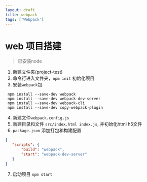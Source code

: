 ```yaml
---
layout: draft
title: webpack
tags: ['Webpack']
---
```


# web 项目搭建

> 已安装node

1. 新建文件夹(project-test)
2. 命令行进入文件夹，`npm init` 初始化项目
3. 安装`webpack`包
```shell
 npm install --save-dev webpack
 npm install --save-dev webpack-dev-server
 npm install --save-dev webpack-cli
 npm install --save-dev copy-webpack-plugin
```
4. 新建文件`webpack.config.js`
5. 新建目录和文件 `src/index.html index.js`, 并初始化html h5文件
6. `package.json` 添加打包和构建配置
 ```json
 {
 	"scripts": {
 		"build": "webpack",
 		"start": "webpack-dev-server"
 	}
 }
 ```
7. 启动项目 `npm start`
